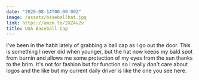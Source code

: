 ```yaml
---
date: "2020-08-14T00:00:00Z"
image: /assets/baseballhat.jpg
link: https://amzn.to/2XZ4v2v
title: USA Baseball Cap
---
```


I've been in the habit lately of grabbing a ball cap as I go out the door. This is something I never did when younger, but the hat now keeps my bald spot from burnin and allows me some protection of my eyes from the sun thanks to the brim. It's not for fashion but for function so I really don't care about logos and the like but my current daily driver is like the one you see here.
